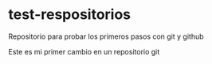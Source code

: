 # test-respositorios
Repositorio para probar los primeros pasos con git y github

Este es mi primer cambio en un repositorio git
